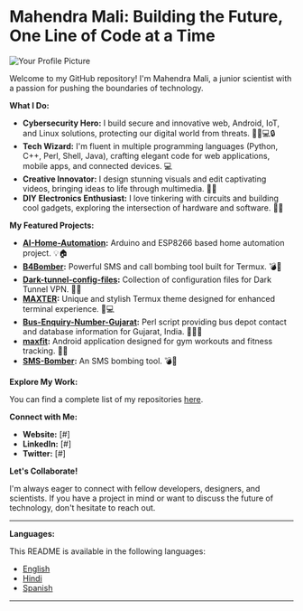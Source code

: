 # Mahendra Mali: Building the Future, One Line of Code at a Time

![Your Profile Picture](your_profile_picture_url.jpg)

Welcome to my GitHub repository! I'm Mahendra Mali, a junior scientist with a passion for pushing the boundaries of technology.

**What I Do:**

* **Cybersecurity Hero:** I build secure and innovative web, Android, IoT, and Linux solutions, protecting our digital world from threats. 🦸‍♂️💻🔒
* **Tech Wizard:** I'm fluent in multiple programming languages (Python, C++, Perl, Shell, Java), crafting elegant code for web applications, mobile apps, and connected devices. 💻
* **Creative Innovator:** I design stunning visuals and edit captivating videos, bringing ideas to life through multimedia. 🎨🎥
* **DIY Electronics Enthusiast:** I love tinkering with circuits and building cool gadgets, exploring the intersection of hardware and software. 🤖🔌

**My Featured Projects:**

* **[AI-Home-Automation](https://github.com/mahendraplus/AI-Home-Automation):** Arduino and ESP8266 based home automation project. 💡🏠
* **[B4Bomber](https://github.com/mahendraplus/B4Bomber):** Powerful SMS and call bombing tool built for Termux. 💣📱 
* **[Dark-tunnel-config-files](https://github.com/mahendraplus/Dark-tunnel-config-files):** Collection of configuration files for Dark Tunnel VPN. 🔐🌐
* **[MAXTER](https://github.com/mahendraplus/MAXTER):** Unique and stylish Termux theme designed for enhanced terminal experience.  🎨💻
* **[Bus-Enquiry-Number-Gujarat](https://github.com/mahendraplus/Bus-Enquiry-Number-Gujarat):** Perl script providing bus depot contact and database information for Gujarat, India. 🚌🇮🇳
* **[maxfit](https://github.com/mahendraplus/maxfit):** Android application designed for gym workouts and fitness tracking. 💪📱
* **[SMS-Bomber](https://github.com/mahendraplus/SMS-Bomber):** An SMS bombing tool. 💣💬


**Explore My Work:**

You can find a complete list of my repositories [here](https://github.com/mahendraplus?tab=repositories).

**Connect with Me:**

* **Website:** [#]
* **LinkedIn:** [#]
* **Twitter:** [#]

**Let's Collaborate!**

I'm always eager to connect with fellow developers, designers, and scientists. If you have a project in mind or want to discuss the future of technology, don't hesitate to reach out. 

---

**Languages:**

This README is available in the following languages:

* [English](README.md)
* [Hindi](#) 
* [Spanish](#) 

---
